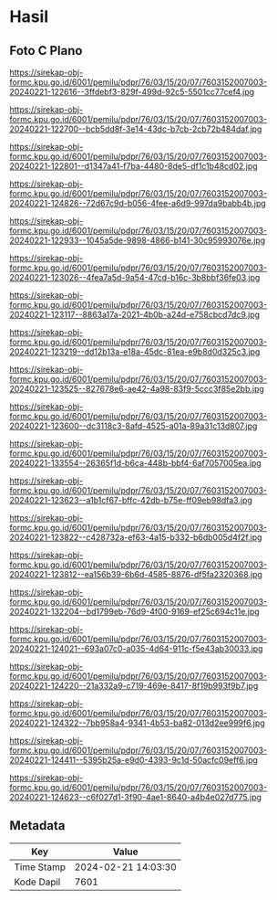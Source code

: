 # Hasil

## Foto C Plano

https://sirekap-obj-formc.kpu.go.id/6001/pemilu/pdpr/76/03/15/20/07/7603152007003-20240221-122616--3ffdebf3-829f-499d-92c5-5501cc77cef4.jpg

https://sirekap-obj-formc.kpu.go.id/6001/pemilu/pdpr/76/03/15/20/07/7603152007003-20240221-122700--bcb5dd8f-3e14-43dc-b7cb-2cb72b484daf.jpg

https://sirekap-obj-formc.kpu.go.id/6001/pemilu/pdpr/76/03/15/20/07/7603152007003-20240221-122801--d1347a41-f7ba-4480-8de5-df1c1b48cd02.jpg

https://sirekap-obj-formc.kpu.go.id/6001/pemilu/pdpr/76/03/15/20/07/7603152007003-20240221-124826--72d67c9d-b056-4fee-a6d9-997da9babb4b.jpg

https://sirekap-obj-formc.kpu.go.id/6001/pemilu/pdpr/76/03/15/20/07/7603152007003-20240221-122933--1045a5de-9898-4866-b141-30c95993076e.jpg

https://sirekap-obj-formc.kpu.go.id/6001/pemilu/pdpr/76/03/15/20/07/7603152007003-20240221-123026--4fea7a5d-9a54-47cd-b16c-3b8bbf36fe03.jpg

https://sirekap-obj-formc.kpu.go.id/6001/pemilu/pdpr/76/03/15/20/07/7603152007003-20240221-123117--8863a17a-2021-4b0b-a24d-e758cbcd7dc9.jpg

https://sirekap-obj-formc.kpu.go.id/6001/pemilu/pdpr/76/03/15/20/07/7603152007003-20240221-123219--dd12b13a-e18a-45dc-81ea-e9b8d0d325c3.jpg

https://sirekap-obj-formc.kpu.go.id/6001/pemilu/pdpr/76/03/15/20/07/7603152007003-20240221-123525--827678e6-ae42-4a98-83f9-5ccc3f85e2bb.jpg

https://sirekap-obj-formc.kpu.go.id/6001/pemilu/pdpr/76/03/15/20/07/7603152007003-20240221-123600--dc3118c3-8afd-4525-a01a-89a31c13d807.jpg

https://sirekap-obj-formc.kpu.go.id/6001/pemilu/pdpr/76/03/15/20/07/7603152007003-20240221-133554--26365f1d-b6ca-448b-bbf4-6af7057005ea.jpg

https://sirekap-obj-formc.kpu.go.id/6001/pemilu/pdpr/76/03/15/20/07/7603152007003-20240221-123623--a1b1cf67-bffc-42db-b75e-ff09eb98dfa3.jpg

https://sirekap-obj-formc.kpu.go.id/6001/pemilu/pdpr/76/03/15/20/07/7603152007003-20240221-123822--c428732a-ef63-4a15-b332-b6db005d4f2f.jpg

https://sirekap-obj-formc.kpu.go.id/6001/pemilu/pdpr/76/03/15/20/07/7603152007003-20240221-123812--ea156b39-6b6d-4585-8876-df5fa2320368.jpg

https://sirekap-obj-formc.kpu.go.id/6001/pemilu/pdpr/76/03/15/20/07/7603152007003-20240221-132204--bd1799eb-76d9-4f00-9169-ef25c694c11e.jpg

https://sirekap-obj-formc.kpu.go.id/6001/pemilu/pdpr/76/03/15/20/07/7603152007003-20240221-124021--693a07c0-a035-4d64-911c-f5e43ab30033.jpg

https://sirekap-obj-formc.kpu.go.id/6001/pemilu/pdpr/76/03/15/20/07/7603152007003-20240221-124220--21a332a9-c719-469e-8417-8f19b993f9b7.jpg

https://sirekap-obj-formc.kpu.go.id/6001/pemilu/pdpr/76/03/15/20/07/7603152007003-20240221-124322--7bb958a4-9341-4b53-ba82-013d2ee999f6.jpg

https://sirekap-obj-formc.kpu.go.id/6001/pemilu/pdpr/76/03/15/20/07/7603152007003-20240221-124411--5395b25a-e9d0-4393-9c1d-50acfc09eff6.jpg

https://sirekap-obj-formc.kpu.go.id/6001/pemilu/pdpr/76/03/15/20/07/7603152007003-20240221-124623--c6f027d1-3f90-4ae1-8640-a4b4e027d775.jpg


## Metadata

| Key        | Value               |
| ---------- | ------------------- |
| Time Stamp | 2024-02-21 14:03:30 |
| Kode Dapil | 7601                |



